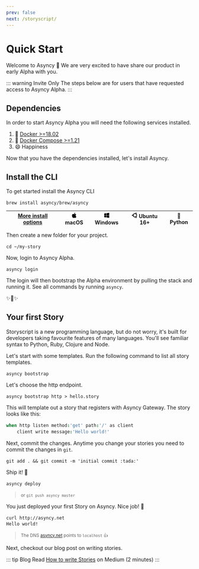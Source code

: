 ```yaml
---
prev: false
next: /storyscript/
---
```


# Quick Start

Welcome to Asyncy :tada: We are very excited to have share our product in early Alpha with you.

::: warning Invite Only
The steps below are for users that have requested access to Asyncy Alpha.
:::

## Dependencies

In order to start Asyncy Alpha you will need the following services installed.

1. :whale: [Docker >=18.02](https://docs.docker.com/install/)
1. :whale: [Docker Compose >=1.21](https://docs.docker.com/compose/install/)
1. :smile: Happiness

Now that you have the dependencies installed, let's install Asyncy.

## Install the CLI
To get started install the Asyncy CLI

```shell
brew install asyncy/brew/asyncy
```

| [More install options](/cli/#install) | <img src="../assets/apple-logo.svg" width="15"> macOS | <img src="../assets/windows-logo.svg" width="15"> Windows | <img src="../assets/ubuntu-logo.svg" width="15"> Ubuntu 16+ | :snake: Python
| --- | --- | --- | --- | --- |


Then create a new folder for your project.

```shell
cd ~/my-story
```

Now, login to Asyncy Alpha.

```shell
asyncy login
```

The login will then bootstrap the Alpha environment by pulling the stack and running it. See all commands by running `asyncy`.

:sparkles::cake::sparkles:

## Your first Story

Storyscript is a new programming language, but do not worry, it's built for developers taking favourite features of many languages. You'll see familiar syntax to Python, Ruby, Clojure and Node.

Let's start with some templates. Run the following command to list all story templates.

```shell
asyncy bootstrap
```

Let's choose the http endpoint.

```shell
asyncy bootstrap http > hello.story
```

This will template out a story that registers with Asyncy Gateway.
The story looks like this:

```coffeescript
when http listen method:'get' path:'/' as client
    client write message:'Hello world!'
```

Next, commit the changes. Anytime you change your stories you need to commit the changes in `git`.

```shell
git add . && git commit -m 'initial commit :tada:'
```

Ship it! :rocket:

```shell
asyncy deploy
```
> <small>or `git push asyncy master`</small>

You just deployed your first Story on Asyncy. Nice job! :tada:

```shell
curl http://asyncy.net
Hello world!
```

> <small>The DNS [asyncy.net](http://asyncy.net) points to `localhost` :thumbsup:</small>

Next, checkout our blog post on writing stories.

::: tip Blog
Read [How to write Stories](https://medium.com/asyncy/how-to-write-stories-a7cffd270225) on Medium (2 minutes)
:::
